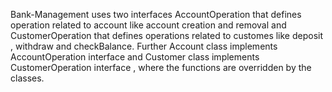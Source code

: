 Bank-Management uses two interfaces AccountOperation that defines operation related to account like account creation and removal and CustomerOperation that defines operations related to customes like deposit , withdraw and checkBalance.
Further Account class implements AccountOperation interface and Customer class implements CustomerOperation interface , where the functions are overridden by the classes. 
